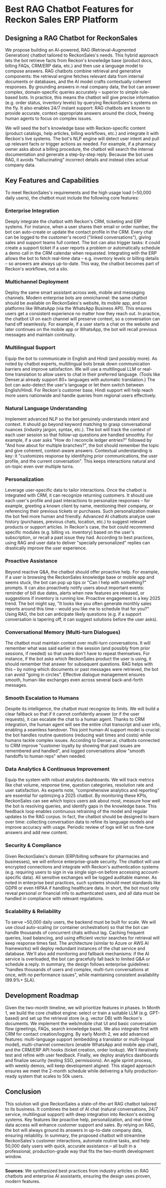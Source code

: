 # Best RAG Chatbot Features for Reckon Sales ERP Platform

## Designing a RAG Chatbot for ReckonSales

We propose building an AI-powered, RAG (Retrieval-Augmented Generation) chatbot tailored to ReckonSales's needs. This hybrid approach lets the bot retrieve facts from Reckon's knowledge base (product docs, billing FAQs, CRM/ERP data, etc.) and then use a language model to compose answers. RAG chatbots combine retrieval and generative components: the retrieval engine fetches relevant data from internal documents or databases, and the AI model crafts contextually coherent responses. By grounding answers in real company data, the bot can answer complex, domain-specific queries accurately – superior to simple rule-based bots. In practice, this means the chatbot will give precise information (e.g. order status, inventory levels) by querying ReckonSales's systems on the fly. It also enables 24/7 instant support: RAG chatbots are known to provide accurate, context-appropriate answers around the clock, freeing human agents to focus on complex issues.

We will seed the bot's knowledge base with Reckon-specific content (product catalogs, help articles, billing workflows, etc.) and integrate it with Reckon's live systems. The bot's NLP engine will detect user intent and pull up relevant facts or trigger actions as needed. For example, if a pharmacy owner asks about a billing procedure, the chatbot will search the internal documentation and generate a step-by-step reply. Because the bot uses RAG, it avoids "hallucinating" incorrect details and instead cites actual company data.

## Key Features and Capabilities

To meet ReckonSales's requirements and the high usage load (~50,000 daily users), the chatbot must include the following core features:

### Enterprise Integration

Deeply integrate the chatbot with Reckon's CRM, ticketing and ERP systems. For instance, when a user shares their email or order number, the bot can auto-create or update the contact profile in the CRM. Every chat can be logged to the customer's record ("linked conversations"), giving sales and support teams full context. The bot can also trigger tasks: it could create a support ticket if a user reports a problem or automatically schedule a demo call in the CRM calendar when requested. Integrating with the ERP allows the bot to fetch real-time data – e.g. inventory levels or billing details – so answers are always up-to-date. This way, the chatbot becomes part of Reckon's workflows, not a silo.

### Multichannel Deployment

Deploy the same smart assistant across web, mobile and messaging channels. Modern enterprise bots are omnichannel: the same chatbot should be available on ReckonSales's website, its mobile app, and on platforms like WhatsApp (via the WhatsApp Business API). This ensures users get a consistent experience no matter how they reach out. In practice, the chatbot UI on each channel will preserve context, so a conversation can hand off seamlessly. For example, if a user starts a chat on the website and later continues on the mobile app or WhatsApp, the bot will recall previous messages and maintain continuity.

### Multilingual Support

Equip the bot to communicate in English and Hindi (and possibly more). As noted by chatbot experts, multilingual bots break down communication barriers and improve satisfaction. We will use a multilingual LLM or real-time translation to allow users to chat in their preferred language. (Tools like Denser.ai already support 80+ languages with automatic translation.) The bot can auto-detect the user's language or let them switch between English/Hindi. For Reckon's customer base, Hindi support will help reach more users nationwide and handle queries from regional users effectively.

### Natural Language Understanding

Implement advanced NLP so the bot genuinely understands intent and context. It should go beyond keyword matching to grasp conversational nuances (industry jargon, syntax, etc.). The bot will track the context of each user session so that follow-up questions are handled smoothly. For example, if a user asks "How do I reconcile ledger entries?" followed by "And how about for multiple branches?", the bot should remember the topic and give coherent, context-aware answers. Contextual understanding is key: it "customizes response by identifying prior communications, the user profile, and the current conversation". This keeps interactions natural and on-topic even over multiple turns.

### Personalization

Leverage user-specific data to tailor interactions. Once the chatbot is integrated with CRM, it can recognize returning customers. It should use each user's profile and past interactions to personalize responses – for example, greeting a known client by name, mentioning their company, or referencing their previous tickets or purchases. Such personalization makes the bot feel more human and friendly. Advanced AI chatbots analyze user history (purchases, previous chats, location, etc.) to suggest relevant products or support articles. In Reckon's case, the bot could recommend specific modules (e.g. billing vs. inventory) based on the user's subscription, or recall a past issue they had. According to best practices, using RAG and user data to deliver "specially personalized" replies can drastically improve the user experience.

### Proactive Assistance

Beyond reactive Q&A, the chatbot should offer proactive help. For example, if a user is browsing the ReckonSales knowledge base or mobile app and seems stuck, the bot can pop up tips or "Can I help with something?" prompts. It can also proactively notify users about important events: reminder of bill due dates, alerts when new features are released, or suggestions if inventory is running low. Proactive engagement is a key 2025 trend. The bot might say, "It looks like you often generate monthly sales reports around this time – would you like me to schedule that for you?" Using RAG, the bot can anticipate likely questions (e.g. if a support conversation is tapering off, it can suggest solutions before the user asks).

### Conversational Memory (Multi-turn Dialogues)

The chatbot must maintain context over multi-turn conversations. It will remember what was said earlier in the session (and possibly from prior sessions, if needed) so that users don't have to repeat themselves. For instance, if the bot asks which ReckonSales product the user is using, it should remember that answer for subsequent questions. RAG helps with this – by noting which documents or past messages were retrieved, the bot can avoid "going in circles". Effective dialogue management ensures smooth, human-like exchanges even across several back-and-forth messages.

### Smooth Escalation to Humans

Despite its intelligence, the chatbot must recognize its limits. We will build a clear fallback so that if it cannot confidently answer (or if the user requests), it can escalate the chat to a human agent. Thanks to CRM integration, the human agent will see the entire chat transcript and user info, enabling a seamless handover. This joint human-AI support model is crucial: the bot handles routine questions (reducing wait times and costs) while humans tackle complex issues. According to Denser.ai, chatbots connected to CRM improve "customer loyalty by showing that past issues are remembered and handled", and logged conversations allow "smooth handoffs to human reps" when needed.

### Data Analytics & Continuous Improvement

Equip the system with robust analytics dashboards. We will track metrics like chat volume, response time, question categories, resolution rate and user satisfaction. As experts note, "comprehensive analytics and reporting" are essential for optimizing a 2025 chatbot. By monitoring these KPIs, ReckonSales can see which topics users ask about most, measure how well the bot is resolving queries, and identify gaps in the knowledge base. This feedback loop enables continuous retraining of the model and regular updates to the RAG corpus. In fact, the chatbot should be designed to learn over time: collecting conversation data to refine its language models and improve accuracy with usage. Periodic review of logs will let us fine-tune answers and add new content.

### Security & Compliance

Given ReckonSales's domain (ERP/billing software for pharmacies and businesses), we will enforce enterprise-grade security. The chatbot will use encrypted connections and integrate with Reckon's authentication systems (e.g. requiring users to sign in via single sign-on before accessing account-specific data). All sensitive exchanges will be logged auditable manner. As noted in enterprise best practices, such systems should meet standards like GDPR or even HIPAA if handling healthcare data. In short, the bot must only reveal personal or financial info to authenticated users, and all data must be handled in compliance with relevant regulations.

### Scalability & Reliability

To serve ~50,000 daily users, the backend must be built for scale. We will use cloud auto-scaling (or container orchestration) so that the bot can handle thousands of concurrent chats without lag. Caching frequent queries, load balancing, and using efficient vector searches for retrieval will keep response times fast. The architecture (similar to Azure or AWS AI frameworks) will deploy redundant instances of the chat service and database. We'll also add monitoring and fallback mechanisms: if the AI service is overloaded, the bot can gracefully fall back to limited Q&A or schedule a reply. In summary, the design follows enterprise guidelines: "handles thousands of users and complex, multi-turn conversations at once, with no performance issues", while maintaining consistent availability (99.9%+ SLA).

## Development Roadmap

Given the two-month timeline, we will prioritize features in phases. In Month 1, we build the core chatbot engine: select or train a suitable LLM (e.g. GPT-based) and set up the retrieval store (e.g. vector DB) with Reckon's documents. We implement the web/mobile chat UI and basic conversation flow (greetings, FAQs, search knowledge base). We also integrate first with CRM for contact creation/logging. By early Month 2, we add advanced features: multi-language support (embedding a translator or multi-lingual model), multi-channel connectors (enable WhatsApp and mobile app chat), and the CRM/ERP API hooks (ticket creation, order lookup). We'll iteratively test and refine with user feedback. Finally, we deploy analytics dashboards and finalize security (testing SSO, permissions). An agile sprint process, with weekly demos, will keep development aligned. This staged approach ensures we meet the 2-month schedule while delivering a fully production-ready system that scales to 50k users.

## Conclusion

This solution will give ReckonSales a state-of-the-art RAG chatbot tailored to its business. It combines the best of AI chat (natural conversations, 24/7 service, multilingual support) with deep integration into Reckon's existing systems. Key features like proactive help, personalization, and real-time data access will enhance customer support and sales. By relying on RAG, the bot will always ground its answers in up-to-date company data, ensuring reliability. In summary, the proposed chatbot will streamline ReckonSales's customer interactions, automate routine tasks, and help 50,000 daily users with quick, accurate assistance – all built in a professional, production-grade way that fits the two-month development window.

---

**Sources**: We synthesized best practices from industry articles on RAG chatbots and enterprise AI assistants, ensuring the design uses proven, modern features.
